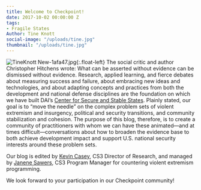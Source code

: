 ```yaml
---
title: Welcome to Checkpoint!
date: 2017-10-02 00:00:00 Z
tags:
- Fragile States
Author: Tine Knott
social-image: "/uploads/tine.jpg"
thumbnail: "/uploads/tine.jpg"
---
```


![TineKnott New-1afa47.jpg](/uploads/TineKnott%20New-1afa47.jpg){:.float-left} The social critic and author Christopher Hitchens wrote: What can be asserted without evidence can be dismissed without evidence. Research, applied learning, and fierce debates about measuring success and failure, about embracing new ideas and technologies, and about adapting concepts and practices from both the development and national defense disciplines are the foundation on which we have built DAI’s [Center for Secure and Stable States](https://www.dai.com/our-work/solutions/fragile-states). Plainly stated, our goal is to “move the needle” on the complex problem sets of violent extremism and insurgency, political and security transitions, and community stabilization and cohesion. The purpose of this blog, therefore, is to create a community of practitioners with whom we can have these animated—and at times difficult—conversations about how to broaden the evidence base to both achieve development impact and support U.S. national security interests around these problem sets.

<!--more-->

Our blog is edited by [Kevin Casey](dai-global-checkpoint.com/authors/kevin-casey/), CS3 Director of Research, and managed by [Janene Sawers](dai-global-checkpoint.com/authors/janene-sawers/), CS3 Program Manager for countering violent extremism programming.

We look forward to your participation in our Checkpoint community!